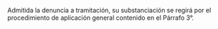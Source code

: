 Admitida la denuncia a tramitación, su substanciación se regirá por el procedimiento de aplicación general contenido en el Párrafo 3°.